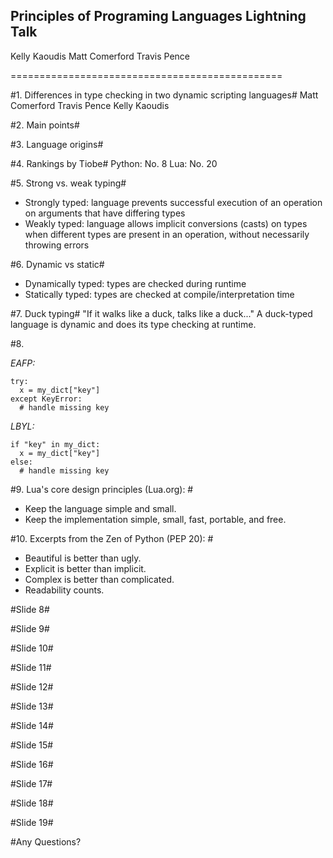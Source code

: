 Principles of Programing Languages Lightning Talk
------------------------------------------------

Kelly Kaoudis
Matt Comerford
Travis Pence

===============================================

#1. Differences in type checking in two dynamic scripting languages#
Matt Comerford
Travis Pence
Kelly Kaoudis

#2. Main points#

#3. Language origins#

#4. Rankings by Tiobe#
Python: No. 8
Lua: No. 20
	
#5. Strong vs. weak typing#
- Strongly typed: language prevents successful execution of an operation on arguments that have differing types
- Weakly typed: language allows implicit conversions (casts) on types when different types are present in an operation,
without necessarily throwing errors


#6. Dynamic vs static#
- Dynamically typed: types are checked during runtime
- Statically  typed: types are checked at compile/interpretation time

#7. Duck typing#
"If it walks like a duck, talks like a duck..." 
A duck-typed language is dynamic and does its type checking at runtime.

#8.

_EAFP:_

    try:
      x = my_dict["key"]
    except KeyError:
      # handle missing key
_LBYL:_

    if "key" in my_dict:
      x = my_dict["key"]
    else:
      # handle missing key


#9. Lua's core design principles (Lua.org): #
- Keep the language simple and small.
- Keep the implementation simple, small, fast, portable, and free.

#10. Excerpts from the Zen of Python (PEP 20): #
- Beautiful is better than ugly.
- Explicit is better than implicit.
- Complex is better than complicated.
- Readability counts.

#Slide 8#

#Slide 9#

#Slide 10#

#Slide 11#

#Slide 12#

#Slide 13#

#Slide 14#

#Slide 15#

#Slide 16#

#Slide 17#

#Slide 18#

#Slide 19#

#Any Questions? 
